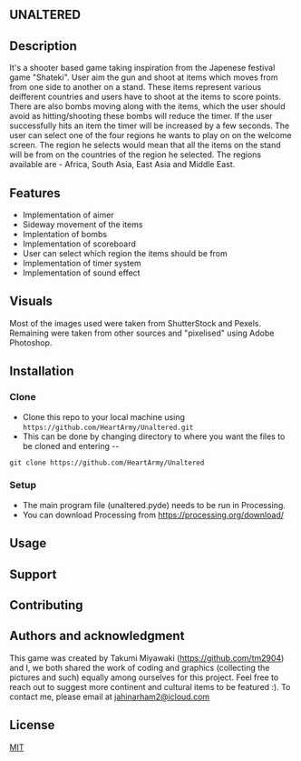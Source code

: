 ## UNALTERED 

## Description 
It's a shooter based game taking inspiration from the Japenese festival game "Shateki". User aim the gun and shoot at items which moves from from one side to another on a stand. These items represent various deifferent countries and users have to shoot at the items to score points. There are also bombs moving along with the items, which the user should avoid as hitting/shooting these bombs will reduce the timer. If the user successfully hits an item the timer will be increased by a few seconds. The user can select one of the four regions he wants to play on on the welcome screen. The region he selects would mean that all the items on the stand will be from on the countries of the region he selected. The regions available are - Africa, South Asia, East Asia and Middle East.


## Features
* Implementation of aimer
* Sideway movement of the items
* Implentation of bombs
* Implementation of scoreboard
* User can select which region the items should be from 
* Implementation of timer system
* Implementation of sound effect

## Visuals
Most of the images used were taken from ShutterStock and Pexels. Remaining were taken from other sources and "pixelised" using Adobe Photoshop.
## Installation

### Clone
- Clone this repo to your local machine using `https://github.com/HeartArmy/Unaltered.git`
- This can be done by changing directory to where you want the files to be cloned and entering --
```shell
git clone https://github.com/HeartArmy/Unaltered
```
### Setup
- The main program file (unaltered.pyde) needs to be run in Processing.
- You can download Processing from https://processing.org/download/

## Usage

## Support

## Contributing

## Authors and acknowledgment
This game was created by Takumi Miyawaki (https://github.com/tm2904) and I, we both shared the work of coding and graphics (collecting the pictures and such) equally among ourselves for this project. Feel free to reach out to suggest more continent and cultural items to be featured :). To contact me, please email at jahinarham2@icloud.com


## License
[MIT](https://choosealicense.com/licenses/mit/)
